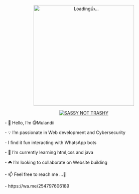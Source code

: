 <p align="center">
<img src="./database/kaveesha.gif" alt="Loading👍..." width="320"/>
<p align="center">

<p align="center">
    <a href="https://github.com/Mulandii">
        <img
            src="https://readme-typing-svg.herokuapp.com?size=33&width=1000&lines=Hello+there+☻+..."
            alt="SASSY NOT TRASHY"
        />
    </a>

<p>- 👋 Hello, I’m @Mulandii</p>
<p>- 💡 I’m passionate in Web development and Cybersecurity</p>
<p>- I find it fun interacting with WhatsApp bots</p>
<p>- 🌱 I’m currently learning html,css and java</p>
<p>- ☘️ I’m looking to collaborate on Website building </p>
<p>- 📫 Feel free to reach me ...🐣</p>
<p>- https://wa.me/254797606189</p>

<!---
Mulandii/Mulandii is a ✨ special ✨ repository because its `README.md` (this file) appears on your GitHub profile.
You can click the Preview link to take a look at your changes.
--->
